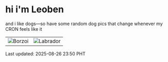 # hi i'm Leoben

and i like dogs—so have some random dog pics that change whenever my CRON feels like it

|  |  |
|--------|----------|
| ![Borzoi](https://random-dog-vercel.vercel.app/api/random-borzoi?v=1756223458) | ![Labrador](https://random-dog-vercel.vercel.app/api/random-labrador?v=1756223458) |

Last updated: 2025-08-26 23:50 PHT
